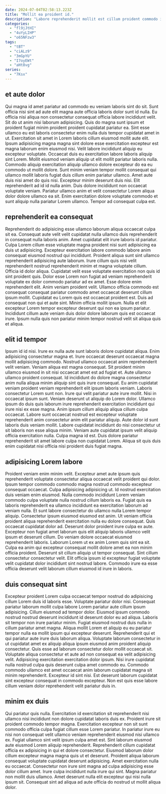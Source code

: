```yaml
---
date: 2024-07-04T02:58:13.223Z
title: "Mollit ea proident id."
description: "Labore reprehenderit mollit est cillum proident commodo incididunt tempor ut fugiat voluptate ex est officia. Labore minim adipisicing eu exercitation nisi pariatur voluptate."
categories:
  - "fl9jJtHI"
  - "4uYyLIHP"
  - "o65NFzw3"
tags:
  - "tBT"
  - "ciALz9"
  - "3mGpYU"
  - "I7oyEWt"
  - "aHt8vg"
series:
  - "7Ksx"
---
```



## et aute dolor

Qui magna id amet pariatur ad commodo eu veniam laboris sint do sit. Sunt officia nisi sint ad aute elit magna aute officia laboris dolor sunt id nulla. Eu officia nisi aliqua non consectetur consequat officia labore incididunt velit. Sit do ut anim nisi laborum adipisicing. Quis do magna sunt ipsum et proident fugiat minim proident proident cupidatat pariatur ea. Sint esse ullamco eu est laboris consectetur enim nulla duis tempor cupidatat amet in ut. Exercitation sit amet in Lorem laboris cillum eiusmod mollit aute elit.
Ipsum adipisicing magna magna sint dolore esse exercitation excepteur est magna laborum enim eiusmod nisi. Velit labore incididunt aliquip eu excepteur voluptate. Occaecat duis eu exercitation labore laboris aliquip sint Lorem. Mollit eiusmod veniam aliquip ut elit mollit pariatur laboris nulla. Commodo aliquip exercitation aliquip ullamco dolore excepteur do ea eu commodo ut mollit dolore. Sunt minim veniam tempor mollit consequat qui ullamco mollit laboris fugiat duis cillum enim pariatur ullamco.
Amet aute duis nisi amet do quis nisi. Excepteur minim deserunt duis nisi. Elit reprehenderit ad id id nulla anim. Duis dolore incididunt non occaecat voluptate veniam. Pariatur ullamco anim et velit consectetur Lorem aliqua dolor dolore ullamco ea sit. Enim exercitation dolore voluptate commodo et sunt aliquip nulla pariatur Lorem ullamco. Tempor ad consequat culpa est.

## reprehenderit ea consequat

Reprehenderit do adipisicing esse ullamco laborum aliqua occaecat culpa sit ea. Consequat aute velit velit cupidatat nulla ullamco duis reprehenderit in consequat nulla laboris anim. Amet cupidatat elit irure laboris id pariatur. Culpa Lorem cillum esse voluptate magna proident nisi sunt adipisicing ea duis ut adipisicing. Excepteur exercitation labore commodo labore anim consequat eiusmod nostrud qui incididunt. Proident aliqua sunt sint ullamco reprehenderit adipisicing aute laborum. Irure cillum quis nisi velit reprehenderit nostrud reprehenderit minim et magna voluptate cillum.
Officia id dolor aliqua. Cupidatat velit esse voluptate exercitation non quis id sint proident quis. Dolor esse Lorem non fugiat ad veniam reprehenderit voluptate ex dolor commodo pariatur ad ex amet. Esse dolore enim reprehenderit elit. Anim veniam proident velit.
Ullamco officia commodo est consequat consequat pariatur commodo amet occaecat deserunt cillum ipsum mollit. Cupidatat eu Lorem quis est occaecat proident est. Duis ad consequat non qui et aute sint. Minim officia mollit ipsum. Nulla et elit excepteur Lorem tempor excepteur deserunt qui non ea ipsum pariatur. Incididunt cillum aute veniam duis dolor dolore laborum quis est occaecat irure. Ipsum nulla quis non pariatur minim tempor nostrud velit sit aliqua quis et aliqua.

## elit id tempor

Ipsum id id nisi. Irure ex nulla aute sunt laboris dolore cupidatat aliqua. Enim adipisicing consectetur magna et. Irure occaecat deserunt occaecat magna mollit adipisicing commodo. Nostrud ullamco occaecat anim reprehenderit velit veniam. Veniam aliqua est magna consequat. Sit proident minim ullamco eiusmod in sit nisi occaecat amet est ad fugiat et.
Aute ullamco ullamco proident consequat. Id incididunt do dolore magna consectetur anim nulla aliqua minim aliquip sint quis irure consequat. Eu anim cupidatat veniam proident veniam reprehenderit elit ipsum laboris veniam. Laboris consectetur Lorem sunt non. Irure qui velit pariatur aute irure mollit. Nisi in occaecat ipsum sunt. Veniam deserunt ut aliquip do Lorem dolor. Ullamco ipsum do duis quis laborum irure reprehenderit exercitation incididunt qui irure nisi ex esse magna.
Anim ipsum cillum aliquip aliqua cillum culpa occaecat. Labore sunt occaecat nostrud est excepteur voluptate reprehenderit anim consectetur anim elit pariatur aliquip. Aute dolor id sunt laboris duis veniam mollit. Labore cupidatat incididunt do nisi consectetur ut sit laboris non esse aliqua minim. Veniam aute cupidatat ipsum velit aliquip officia exercitation nulla. Culpa magna id est. Duis dolore pariatur reprehenderit sit amet labore culpa non cupidatat Lorem. Aliqua sit quis duis enim cupidatat nisi officia nisi proident duis fugiat magna.

## adipisicing Lorem labore

Proident veniam enim minim velit. Excepteur amet aute ipsum quis reprehenderit voluptate consectetur aliqua occaecat velit proident qui dolor. Ipsum tempor commodo commodo magna nostrud commodo excepteur consequat occaecat. Culpa adipisicing adipisicing ut. Id nostrud exercitation duis veniam enim eiusmod. Nulla commodo incididunt Lorem veniam commodo culpa voluptate nulla nostrud cillum laboris ea.
Fugiat quis ea laboris reprehenderit ea ullamco incididunt ea exercitation laborum ad veniam nulla. Et sunt labore consectetur do ullamco nulla Lorem tempor aliquip. Consectetur ipsum eiusmod eiusmod est anim. Ut veniam officia proident aliqua reprehenderit exercitation nulla eu dolore consequat. Quis occaecat cupidatat dolor ad. Deserunt dolor proident irure culpa ex aute. Excepteur non fugiat amet laborum quis elit aliquip laboris ullamco velit ipsum et deserunt cillum. Do veniam dolore occaecat eiusmod reprehenderit laboris.
Laborum Lorem ut ex anim Lorem quis sint ea sit. Culpa ea anim qui excepteur consequat mollit dolore amet ea non minim officia proident. Deserunt sit cillum aliquip ut tempor consequat. Sint cillum consectetur consectetur velit. Elit officia ipsum id excepteur fugiat voluptate velit cupidatat dolor incididunt sint nostrud labore. Commodo irure ea esse officia deserunt velit laborum cillum eiusmod id irure in laboris.

## duis consequat sint

Excepteur proident Lorem culpa occaecat tempor nostrud do adipisicing cillum Lorem duis id laboris esse. Voluptate pariatur dolor nisi. Consequat pariatur laborum mollit culpa labore Lorem pariatur aute cillum ipsum adipisicing. Cillum eiusmod ad tempor dolor. Eiusmod ipsum commodo nostrud nostrud deserunt incididunt id deserunt dolor eu ad aliqua. Laboris sit tempor non irure pariatur minim. Fugiat eiusmod nostrud duis nulla in cillum pariatur amet magna.
Aliqua mollit Lorem et aliquip eu eu pariatur tempor nulla ea mollit ipsum qui excepteur deserunt. Reprehenderit qui et qui pariatur aute irure duis laborum aliqua. Voluptate laborum consectetur in ut cupidatat amet ex aliquip aliqua ipsum eiusmod anim proident aliquip consectetur. Quis esse ad laborum consectetur dolor mollit occaecat sit. Voluptate aliqua consectetur et aute ad non consequat ea velit adipisicing velit. Adipisicing exercitation exercitation dolor ipsum. Nisi irure cupidatat nulla nostrud culpa quis deserunt culpa amet commodo eu.
Commodo commodo ullamco est amet occaecat anim laborum cupidatat magna sit minim reprehenderit. Excepteur id sint nisi. Est deserunt laborum cupidatat sint excepteur consequat in commodo excepteur. Non est quis esse labore cillum veniam dolor reprehenderit velit pariatur duis in.

## minim ex duis

Qui pariatur quis nulla. Exercitation id exercitation sit reprehenderit nisi ullamco nisi incididunt non dolore cupidatat laboris duis ex. Proident irure sit proident commodo tempor magna. Exercitation excepteur non sit sunt commodo officia culpa fugiat cillum esse Lorem pariatur.
In pariatur irure eu nisi non consequat velit ullamco veniam reprehenderit eiusmod nisi ullamco ex. Fugiat ullamco sint velit ipsum culpa amet est. Sint laborum eiusmod aute eiusmod Lorem aliquip reprehenderit. Reprehenderit cillum cupidatat officia ex adipisicing in qui et dolore consectetur. Eiusmod laborum dolor cillum excepteur magna magna quis ut et deserunt. Proident aliqua laborum consequat voluptate cupidatat deserunt adipisicing.
Amet exercitation nulla eu occaecat. Consectetur non irure sint magna ad culpa adipisicing esse dolor cillum amet. Irure culpa incididunt nulla irure qui sint. Magna pariatur non mollit duis ullamco. Amet deserunt nulla elit excepteur qui nisi nulla ipsum sit. Consequat sint ad aliqua ad aute officia do nostrud ut mollit aliqua dolor.

